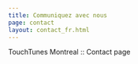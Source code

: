 ```yaml
---
title: Communiquez avec nous
page: contact
layout: contact_fr.html
---
```


TouchTunes Montreal :: Contact page
